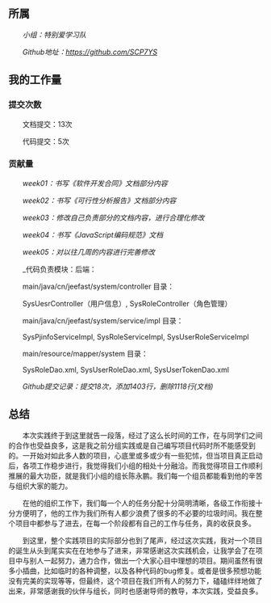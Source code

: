 ## 所属
&emsp;&emsp;_小组：特别爱学习队_

&emsp;&emsp;_Github地址：https://github.com/SCP7YS_


## 我的工作量
### 提交次数

&emsp;&emsp;文档提交：13次

&emsp;&emsp;代码提交：5次

### 贡献量

&emsp;&emsp;_week01：书写《软件开发合同》文档部分内容_

&emsp;&emsp;_week02：书写《可行性分析报告》文档部分内容_

&emsp;&emsp;_week03：修改自己负责部分的文档内容，进行合理化修改_

&emsp;&emsp;_week04：书写《JavaScript编码规范》文档_

&emsp;&emsp;_week05：对以往几周的内容进行完善修改_

&emsp;&emsp;_代码负责模块：后端：

&emsp;&emsp;main/java/cn/jeefast/system/controller 目录：

&emsp;&emsp;SysUesrController（用户信息）, SysRoleController（角色管理）

&emsp;&emsp;main/java/cn/jeefast/system/service/impl 目录：

&emsp;&emsp;SysPjinfoServiceImpl, SysRoleServiceImpl, SysUserRoleServiceImpl

&emsp;&emsp;main/resource/mapper/system 目录：

&emsp;&emsp;SysRoleDao.xml, SysUserRoleDao.xml, SysUserTokenDao.xml

&emsp;&emsp;_Github提交记录：提交18次，添加1403行，删除1118行(文档)_


## 总结

&emsp;&emsp;本次实践终于到这里就告一段落，经过了这么长时间的工作，在与同学们之间的合作也受益良多，这是我之前分组实践或是自己编写项目代码时所不能感受到的。一开始对如此多人数的项目，心底里或多或少有一些犯怵，但当项目真正启动后，各项工作稳步进行，我觉得我们小组的相处十分融洽。而我觉得项目工作顺利推展的最大功臣，就是我们小组的组长陈永鹏。我们每一个组员都能看到他的辛苦与组织大家的能力。

&emsp;&emsp;在他的组织工作下，我们每一个人的任务分配十分简明清晰，各级工作衔接十分方便明了，他的工作为我们所有人都少浪费了很多的不必要的垃圾时间。我在整个项目中都参与了进去，在每一个阶段都有自己的工作与任务，真的收获良多。

&emsp;&emsp;到这里，整个实践项目的实际部分也到了尾声，经过这次实践，我对一个项目的诞生从头到尾实实在在地参与了进来，非常感谢这次实践机会，让我学会了在项目中与别人一起努力，通力合作，做出一个大家心目中理想的项目。期间虽然有很多小插曲，比如临时的各种调整，以及各种代码的bug修复。或者是很多预想功能没有完美的实现等等，但最终，这个项目在我们所有人的努力下，磕磕绊绊地做了出来，非常感谢我的伙伴与组长，同时也感谢导师的教导，本次实践，受益良多。
